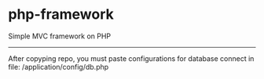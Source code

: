 # php-framework
 Simple MVC framework on PHP

----------------------------

After copyping repo, you must paste configurations for database connect in file: /application/config/db.php
